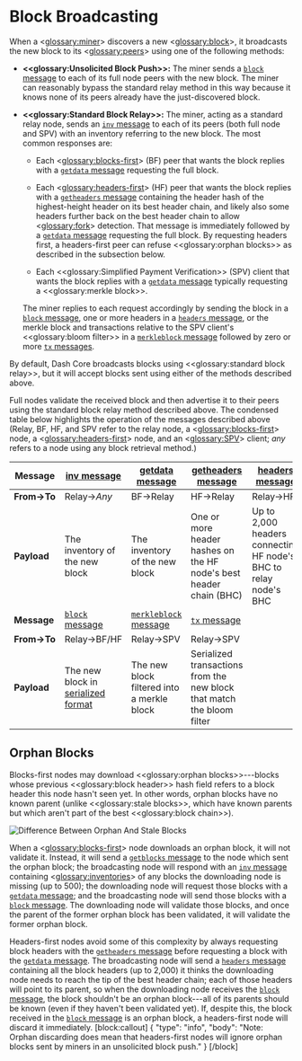 # Block Broadcasting

When a <<glossary:miner>> discovers a new <<glossary:block>>, it broadcasts the new block to its <<glossary:peers>> using one of the following methods:

* **<<glossary:Unsolicited Block Push>>:**
  The miner sends a [`block` message](../ref/core-ref-p2p-network-data-messages.md#block) to each of its full node peers with the new block. The miner can reasonably bypass the standard relay method in this way because it knows none of its peers already have the just-discovered block.

* **<<glossary:Standard Block Relay>>:**
  The miner, acting as a standard relay node, sends an [`inv` message](../ref/core-ref-p2p-network-data-messages.md#inv) to each of its peers (both full node and SPV) with an inventory referring to the new block. The most common responses are:

   * Each <<glossary:blocks-first>> (BF) peer that wants the block replies with a [`getdata` message](../ref/core-ref-p2p-network-data-messages.md#getdata) requesting the full block.

   * Each <<glossary:headers-first>> (HF) peer that wants the block replies with a [`getheaders` message](../ref/core-ref-p2p-network-data-messages.md#getheaders) containing the header hash of the highest-height header on its best header chain, and likely also some headers further back on the best header chain to allow <<glossary:fork>> detection. That message is immediately followed by a [`getdata` message](../ref/core-ref-p2p-network-data-messages.md#getdata) requesting the full block. By requesting headers first, a headers-first peer can refuse <<glossary:orphan blocks>> as described in the subsection below.

   * Each <<glossary:Simplified Payment Verification>> (SPV) client that wants the block replies with a [`getdata` message](../ref/core-ref-p2p-network-data-messages.md#getdata) typically requesting a <<glossary:merkle block>>.

   The miner replies to each request accordingly by sending the block in a [`block` message](../ref/core-ref-p2p-network-data-messages.md#block), one or more headers in a [`headers` message](../ref/core-ref-p2p-network-data-messages.md#headers), or the merkle block and transactions relative to the SPV client's <<glossary:bloom filter>> in a [`merkleblock` message](../ref/core-ref-p2p-network-data-messages.md#merkleblock) followed by zero or more [`tx` messages](../ref/core-ref-p2p-network-data-messages.md#tx).

By default, Dash Core broadcasts blocks using <<glossary:standard block relay>>, but it will accept blocks sent using either of the methods described above.

Full nodes validate the received block and then advertise it to their peers using the standard block relay method described above.  The condensed table below highlights the operation of the messages described above (Relay, BF, HF, and SPV refer to the relay node, a <<glossary:blocks-first>> node, a <<glossary:headers-first>> node, and an <<glossary:SPV>> client; *any* refers to a node using any block retrieval method.)

| **Message** | [inv message](../ref/core-ref-p2p-network-data-messages.md#inv)                                   | [getdata message](../ref/core-ref-p2p-network-data-messages.md#getdata)               | [getheaders message](../ref/core-ref-p2p-network-data-messages.md#getheaders)                                     | [headers message](../ref/core-ref-p2p-network-data-messages.md#headers)
| --- | --- | --- | --- | --- |
| **From→To** | Relay→_Any_                                            | BF→Relay                                   | HF→Relay                                                               | Relay→HF
| **Payload** | The inventory of the new block                         | The inventory of the new block             | One or more header hashes on the HF node's best header chain (BHC)     | Up to 2,000 headers connecting HF node's BHC to relay node's BHC
| **Message** | [`block` message](../ref/core-ref-p2p-network-data-messages.md#block)                               | [`merkleblock` message](../ref/core-ref-p2p-network-data-messages.md#merkleblock)       | [`tx` message](../ref/core-ref-p2p-network-data-messages.md#tx)                                                     |
| **From→To** | Relay→BF/HF                                            | Relay→SPV                                  | Relay→SPV                                                              |
| **Payload** | The new block in [serialized format](../ref/core-ref-block-chain-serialized-blocks.md) | The new block filtered into a merkle block | Serialized transactions from the new block that match the bloom filter |

## Orphan Blocks

Blocks-first nodes may download <<glossary:orphan blocks>>---blocks whose previous <<glossary:block header>> hash field refers to a block header this node hasn't seen yet. In other words, orphan blocks have no known parent (unlike <<glossary:stale blocks>>, which have known parents but which aren't part of the best <<glossary:block chain>>).

![Difference Between Orphan And Stale Blocks](https://dash-docs.github.io/img/dev/en-orphan-stale-definition.svg)

When a <<glossary:blocks-first>> node downloads an orphan block, it will not validate it. Instead, it will send a [`getblocks` message](../ref/core-ref-p2p-network-data-messages.md#getblocks) to the node which sent the orphan block; the broadcasting node will respond with an [`inv` message](../ref/core-ref-p2p-network-data-messages.md#inv) containing <<glossary:inventories>> of any blocks the downloading node is missing (up to 500); the downloading node will request those blocks with a [`getdata` message](../ref/core-ref-p2p-network-data-messages.md#getdata); and the broadcasting node will send those blocks with a [`block` message](../ref/core-ref-p2p-network-data-messages.md#block). The downloading node will validate those blocks, and once the parent of the former orphan block has been validated, it will validate the former orphan block.

Headers-first nodes avoid some of this complexity by always requesting block headers with the [`getheaders` message](../ref/core-ref-p2p-network-data-messages.md#getheaders) before requesting a block with the [`getdata` message](../ref/core-ref-p2p-network-data-messages.md#getdata). The broadcasting node will send a [`headers` message](../ref/core-ref-p2p-network-data-messages.md#headers) containing all the block headers (up to 2,000) it thinks the downloading node needs to reach the tip of the best header chain; each of those headers will point to its parent, so when the downloading node receives the [`block` message](../ref/core-ref-p2p-network-data-messages.md#block), the block shouldn't be an orphan block---all of its parents should be known (even if they haven't been validated yet). If, despite this, the block received in the [`block` message](../ref/core-ref-p2p-network-data-messages.md#block) is an orphan block, a headers-first node will discard it immediately.
[block:callout]
{
  "type": "info",
  "body": "Note: Orphan discarding does mean that headers-first nodes will ignore orphan blocks sent by miners in an unsolicited block push."
}
[/block]